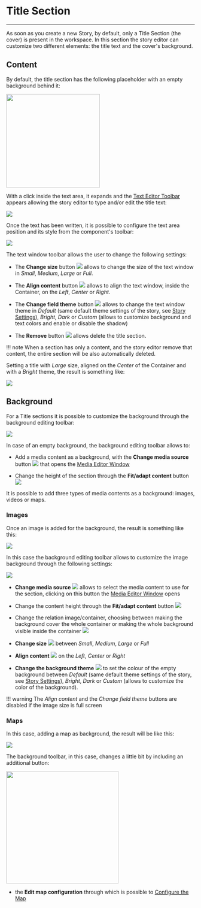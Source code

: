 # Title Section
**********************

As soon as you create a new Story, by default, only a Title Section (the cover) is present in the workspace. In this section the story editor can customize two different elements: the title text and the cover's background.

## Content

By default, the title section has the following placeholder with an empty background behind it:

<img src="../img/title-section/text-window.jpg" class="ms-docimage" style="width:250px"/>

With a click inside the text area, it expands and the [Text Editor Toolbar](text-editor-toolbar.md) appears allowing the story editor to type and/or edit the title text:

<img src="../img/title-section/rich-text.jpg" class="ms-docimage"/>

Once the text has been written, it is possible to configure the text area position and its style from the component's toolbar: 

<img src="../img/title-section/textwin-toolbar.jpg" class="ms-docimage"/>

The text window toolbar allows the user to change the following settings:

* The **Change size** button <img src="../img/button/change-size.jpg" class="ms-docbutton"/>  allows to change the size of the text window in *Small*, *Medium*, *Large* or *Full*.

* The **Align content** button <img src="../img/button/align-content.jpg" class="ms-docbutton"/>  allows to align the text window, inside the Container, on the *Left*, *Center* or *Right*.

* The **Change field theme** button <img src="../img/button/change-theme.jpg" class="ms-docbutton"/> allows to change the text window theme in *Default* (same default theme settings of the story, see [Story Settings](story-setting.md)), *Bright*, *Dark* or *Custom* (allows to customize background and text colors and enable or disable the shadow)

* The **Remove** button <img src="../img/button/remove.jpg" class="ms-docbutton"/> allows delete the title section.

!!! note
    When a section has only a content, and the story editor remove that content, the entire section will be also automatically deleted.

Setting a title with *Large* size, aligned on the *Center* of the Container and with a *Bright* theme, the result is something like: 

<img src="../img/title-section/title-text.jpg" class="ms-docimage"/>

## Background

For a Title sections it is possible to customize the background through the background editing toolbar:

<img src="../img/title-section/bck-editor-toolbar.jpg" class="ms-docimage"/>

In case of an empty background, the background editing toolbar allows to:

* Add a media content as a background, with the **Change media source** button <img src="../img/button/change-media.jpg" class="ms-docbutton"/> that opens the [Media Editor Window](media-editor-window.md)

* Change the height of the section through the **Fit/adapt content** button <img src="../img/button/fit-adapt-content.jpg" class="ms-docbutton"/>

It is possible to add three types of media contents as a background: images, videos or maps.

### Images

Once an image is added for the background, the result is something like this:

<img src="../img/title-section/img-applied.jpg" class="ms-docimage"/>

In this case the background editing toolbar allows to customize the image background through the following settings:

<img src="../img/title-section/img-bck-toolbar.jpg" class="ms-docimage"/>

* **Change media source** <img src="../img/button/change-media.jpg" class="ms-docbutton"/> allows to select the media content to use for the section, clicking on this button the [Media Editor Window](media-editor-window.md) opens

* Change the content height through the **Fit/adapt content** button <img src="../img/button/fit-adapt-content.jpg" class="ms-docbutton"/>

* Change the relation image/container, choosing between making the background cover the whole container or making the whole background visible inside the container <img src="../img/button/fit-img-container.jpg" class="ms-docbutton"/>

* **Change size** <img src="../img/button/change-size3.jpg" class="ms-docbutton"/> between *Small*, *Medium*, *Large* or *Full*

* **Align content** <img src="../img/button/align3.jpg" class="ms-docbutton"/> on the *Left*, *Center* or *Right*

* **Change the background theme** <img src="../img/button/change-field-theme.jpg" class="ms-docbutton"/> to set the colour of the empty background between *Default* (same default theme settings of the story, see [Story Settings](story-setting.md)), *Bright*, *Dark* or *Custom* (allows to customize the color of the background).

!!! warning
    The *Align content* and the *Change field theme* buttons are disabled if the image size is full screen

### Maps

In this case, adding a map as background, the result will be like this:

<img src="../img/title-section/map-background.jpg" class="ms-docimage"/>

The background toolbar, in this case, changes a little bit by including an additional button:

<img src="../img/title-section/map-toolbar.jpg" class="ms-docimage" style="width:300px"/>

* the **Edit map configuration** through which is possible to [Configure the Map](configure-map.md)


